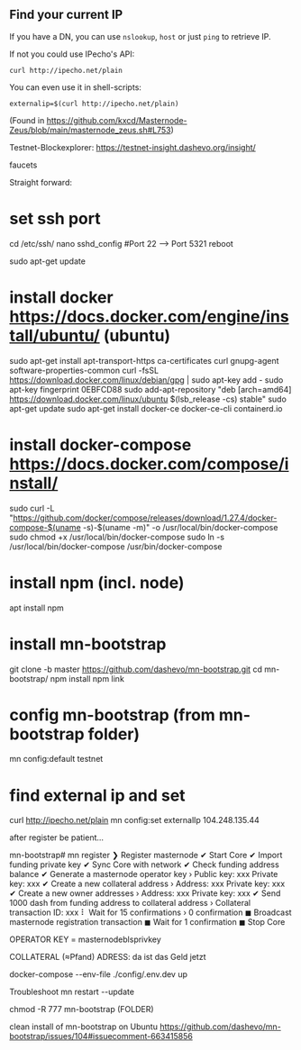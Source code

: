 




## Find your current IP

If you have a DN, you can use `nslookup`, `host` or just `ping` to retrieve IP.

If not you could use IPecho's API:

	curl http://ipecho.net/plain
	
You can even use it in shell-scripts: 

	externalip=$(curl http://ipecho.net/plain)
	
(Found in https://github.com/kxcd/Masternode-Zeus/blob/main/masternode_zeus.sh#L753)


Testnet-Blockexplorer: https://testnet-insight.dashevo.org/insight/

faucets





Straight forward:
# set ssh port
cd /etc/ssh/
nano sshd_config
#Port 22 —>
Port 5321
reboot

sudo apt-get update

# install docker https://docs.docker.com/engine/install/ubuntu/ (ubuntu)
sudo apt-get install apt-transport-https ca-certificates curl gnupg-agent software-properties-common
curl -fsSL https://download.docker.com/linux/debian/gpg | sudo apt-key add -
sudo apt-key fingerprint 0EBFCD88
sudo add-apt-repository "deb [arch=amd64] https://download.docker.com/linux/ubuntu $(lsb_release -cs) stable"
sudo apt-get update
sudo apt-get install docker-ce docker-ce-cli containerd.io

# install docker-compose https://docs.docker.com/compose/install/ 
sudo curl -L "https://github.com/docker/compose/releases/download/1.27.4/docker-compose-$(uname -s)-$(uname -m)" -o /usr/local/bin/docker-compose
sudo chmod +x /usr/local/bin/docker-compose
sudo ln -s /usr/local/bin/docker-compose /usr/bin/docker-compose

# install npm (incl. node)
apt install npm

# install mn-bootstrap
git clone -b master https://github.com/dashevo/mn-bootstrap.git
cd mn-bootstrap/
npm install
npm link

# config mn-bootstrap (from mn-bootstrap folder)
mn config:default testnet
# find external ip and set
curl http://ipecho.net/plain
mn config:set externalIp 104.248.135.44




after register be patient...

mn-bootstrap# mn register <key>
❯ Register masternode
  ✔ Start Core
  ✔ Import funding private key
  ✔ Sync Core with network
  ✔ Check funding address balance
  ✔ Generate a masternode operator key
    › Public key: xxx
      Private key: xxx
  ✔ Create a new collateral address
    › Address: xxx
      Private key: xxx
  ✔ Create a new owner addresses
    › Address: xxx
      Private key: xxx
  ✔ Send 1000 dash from funding address to collateral address
    › Collateral transaction ID: xxx
  ⠇ Wait for 15 confirmations
    › 0 confirmation
  ◼ Broadcast masternode registration transaction
  ◼ Wait for 1 confirmation
  ◼ Stop Core 



OPERATOR KEY = masternodeblsprivkey

COLLATERAL (≈Pfand) ADRESS: da ist das Geld jetzt 



docker-compose --env-file ./config/.env.dev up 




Troubleshoot
mn restart --update

chmod -R 777 mn-bootstrap (FOLDER)


clean install of mn-bootstrap on Ubuntu
https://github.com/dashevo/mn-bootstrap/issues/104#issuecomment-663415856

